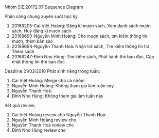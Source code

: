 Nhóm SIE.20172.07
Sequence Diagram

Phân công chung xuyên suốt học kỳ
1. 20168205-Cai Việt Hoàng: Đăng kí mượn sách, Xem danh sách mượn sách, Huỷ đăng kí mượn sách			
2. 20168690-Nguyễn Minh Hoàng: Cho mượn sách, tìm kiếm thông tin mượn, thêm bản sao
3. 20168694-Nguyễn Thanh Hoà: Nhận trả sách, Tìm kiếm thông tin trả, Thêm sách	
4. 20168247-Đinh Nho Hùng: Tìm kiếm sách, Phát hành thẻ bạn đọc, Cập nhật thông tin thẻ bạn đọc	

Deadline 21/03/2018
Phát sinh riêng trong tuần:
1. Cai Việt Hoàng: Merge cho cả nhóm
2. Nguyễn Minh Hoàng: Không tham gia làm tuần này
3. Nguyễn Thanh Hoà: 
4. Đinh Nho Hùng: Không tham gia làm tuần này

Kết quả review:
1. Cai Việt Hoàng review cho Nguyễn Thanh Hoà: 
2. Nguyễn Minh Hoàng review cho 
3. Nguyễn Thanh Hoà review cho 
4. Đinh Nho Hùng review cho 
